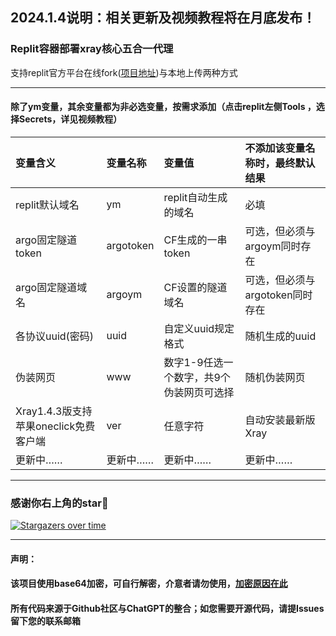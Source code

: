 ## 2024.1.4说明：相关更新及视频教程将在月底发布！
### Replit容器部署xray核心五合一代理

支持replit官方平台在线fork([项目地址](https://replit.com/@ygkkkk?tab=repls))与本地上传两种方式

--------------------------------------------------------------------------------------------
#### 除了ym变量，其余变量都为非必选变量，按需求添加（点击replit左侧Tools ，选择Secrets，详见视频教程）

| 变量含义 | 变量名称| 变量值| 不添加该变量名称时，最终默认结果|
| :--- | :--- | :--- | :--- |
| replit默认域名 | ym |replit自动生成的域名|必填|
| argo固定隧道token | argotoken |CF生成的一串token|可选，但必须与argoym同时存在|
| argo固定隧道域名 | argoym |CF设置的隧道域名|可选，但必须与argotoken同时存在|
| 各协议uuid(密码) | uuid |自定义uuid规定格式|随机生成的uuid|
| 伪装网页 | www |数字1-9任选一个数字，共9个伪装网页可选择|随机伪装网页|
|Xray1.4.3版支持苹果oneclick免费客户端|ver|任意字符|自动安装最新版Xray|
|更新中……|更新中……|更新中……|更新中……|

-----------------------------------------------------
### 感谢你右上角的star🌟
[![Stargazers over time](https://starchart.cc/yonggekkk/Replit-Xray.svg)](https://starchart.cc/yonggekkk/Replit-Xray)

---------------------------------------
#### 声明：

#### 该项目使用base64加密，可自行解密，介意者请勿使用，[加密原因在此](https://ygkkk.blogspot.com/2022/06/github.html)

#### 所有代码来源于Github社区与ChatGPT的整合；如您需要开源代码，请提Issues留下您的联系邮箱
